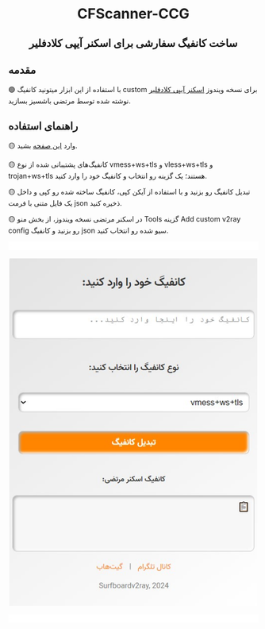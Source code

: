 <h1 align="center">
CFScanner-CCG
</h1>

<h2 align="center">
ساخت کانفیگ سفارشی برای اسکنر آیپی کلادفلیر
<h2/>

## مقدمه
🟢 با استفاده از این ابزار میتونید کانفیگ custom برای نسخه ویندوز [اسکنر آیپی کلادفلیر](https://github.com/MortezaBashsiz/CFScanner) نوشته شده توسط مرتضی باشسیز بسازید.

## راهنمای استفاده
🟡 وارد [این صفحه](https://Surfboardv2ray.github.io/CFScanner-CCG) بشید.

🟡 کانفیگ‌های پشتیبانی شده از نوع vmess+ws+tls و vless+ws+tls و trojan+ws+tls هستند؛ یک گزینه رو انتخاب و کانفیگ خود را وارد کنید.

🟡 تبدیل کانفیگ رو بزنید و با استفاده از آیکن کپی، کانفیگ ساخته شده رو کپی و داخل یک فایل متنی با فرمت json ذخیره کنید.

🟡 در اسکنر مرتضی نسخه ویندوز، از بخش منو Tools گزینه Add custom v2ray config رو بزنید و کانفیگ json سیو شده رو انتخاب کنید.

![0](./assets/redline.gif)

<p align="center">
  <img src="assets/html.jpg" alt="html.jpg" width="500"/>
</p>

![0](./assets/redline.gif)

